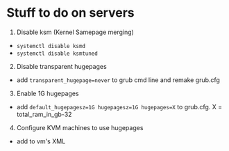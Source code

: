 # Stuff to do on servers

1. Disable ksm (Kernel Samepage merging)
  * ```systemctl disable ksmd```
  * ```systemctl disable ksmtuned```
2. Disable transparent hugepages
  * add ```transparent_hugepage=never``` to grub cmd line and remake grub.cfg
3. Enable 1G hugepages
  * add ```default_hugepagesz=1G hugepagesz=1G hugepages=X``` to grub.cfg. X = total_ram_in_gb-32
4. Configure KVM machines to use hugepages
  * add <memoryBacking> <hugepages/> </memoryBacking> to vm's XML
  

